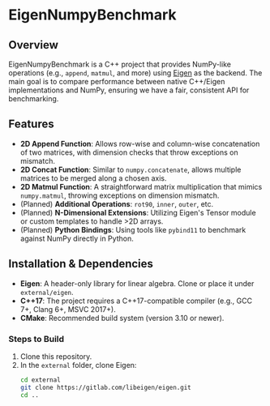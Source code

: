# EigenNumpyBenchmark

## Overview
EigenNumpyBenchmark is a C++ project that provides NumPy-like operations (e.g., `append`, `matmul`, and more) using [Eigen](https://eigen.tuxfamily.org/) as the backend. The main goal is to compare performance between native C++/Eigen implementations and NumPy, ensuring we have a fair, consistent API for benchmarking.

## Features
- **2D Append Function**: Allows row-wise and column-wise concatenation of two matrices, with dimension checks that throw exceptions on mismatch.  
- **2D Concat Function**: Similar to `numpy.concatenate`, allows multiple matrices to be merged along a chosen axis.
- **2D Matmul Function**: A straightforward matrix multiplication that mimics `numpy.matmul`, throwing exceptions on dimension mismatch.  
- (Planned) **Additional Operations**: `rot90`, `inner`, `outer`, etc.  
- (Planned) **N-Dimensional Extensions**: Utilizing Eigen's Tensor module or custom templates to handle >2D arrays.  
- (Planned) **Python Bindings**: Using tools like `pybind11` to benchmark against NumPy directly in Python.


## Installation & Dependencies
- **Eigen**: A header-only library for linear algebra. Clone or place it under `external/eigen`.  
- **C++17**: The project requires a C++17-compatible compiler (e.g., GCC 7+, Clang 6+, MSVC 2017+).  
- **CMake**: Recommended build system (version 3.10 or newer).

### Steps to Build
1. Clone this repository.
2. In the `external` folder, clone Eigen:
   ```bash
   cd external
   git clone https://gitlab.com/libeigen/eigen.git
   cd ..
